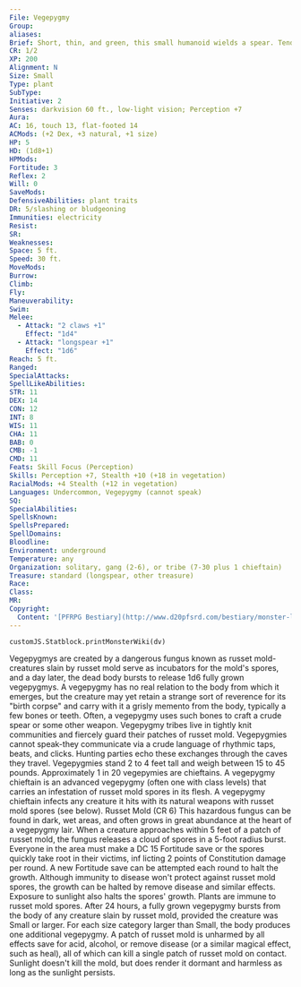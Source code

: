 ```yaml
---
File: Vegepygmy
Group: 
aliases: 
Brief: Short, thin, and green, this small humanoid wields a spear. Tendrils of fungus dangle from its arms, midsection, and legs.
CR: 1/2
XP: 200
Alignment: N
Size: Small
Type: plant
SubType: 
Initiative: 2
Senses: darkvision 60 ft., low-light vision; Perception +7
Aura: 
AC: 16, touch 13, flat-footed 14
ACMods: (+2 Dex, +3 natural, +1 size)
HP: 5
HD: (1d8+1)
HPMods: 
Fortitude: 3
Reflex: 2
Will: 0
SaveMods: 
DefensiveAbilities: plant traits
DR: 5/slashing or bludgeoning
Immunities: electricity
Resist: 
SR: 
Weaknesses: 
Space: 5 ft.
Speed: 30 ft.
MoveMods: 
Burrow: 
Climb: 
Fly: 
Maneuverability: 
Swim: 
Melee: 
  - Attack: "2 claws +1"
    Effect: "1d4"
  - Attack: "longspear +1"
    Effect: "1d6"
Reach: 5 ft.
Ranged: 
SpecialAttacks: 
SpellLikeAbilities: 
STR: 11
DEX: 14
CON: 12
INT: 8
WIS: 11
CHA: 11
BAB: 0
CMB: -1
CMD: 11
Feats: Skill Focus (Perception)
Skills: Perception +7, Stealth +10 (+18 in vegetation)
RacialMods: +4 Stealth (+12 in vegetation)
Languages: Undercommon, Vegepygmy (cannot speak)
SQ: 
SpecialAbilities: 
SpellsKnown: 
SpellsPrepared: 
SpellDomains: 
Bloodline: 
Environment: underground
Temperature: any
Organization: solitary, gang (2-6), or tribe (7-30 plus 1 chieftain)
Treasure: standard (longspear, other treasure)
Race: 
Class: 
MR: 
Copyright:
  Content: '[PFRPG Bestiary](http://www.d20pfsrd.com/bestiary/monster-listings/plants/vegepygmy)'
---
```

```dataviewjs
customJS.Statblock.printMonsterWiki(dv)
```
Vegepygmys are created by a dangerous fungus known as russet mold- creatures slain by russet mold serve as incubators for the mold's spores, and a day later, the dead body bursts to release 1d6 fully grown vegepygmys. A vegepygmy has no real relation to the body from which it emerges, but the creature may yet retain a strange sort of reverence for its "birth corpse" and carry with it a grisly memento from the body, typically a few bones or teeth. Often, a vegepygmy uses such bones to craft a crude spear or some other weapon. Vegepygmy tribes live in tightly knit communities and fiercely guard their patches of russet mold. Vegepygmies cannot speak-they communicate via a crude language of rhythmic taps, beats, and clicks. Hunting parties echo these exchanges through the caves they travel. Vegepygmies stand 2 to 4 feet tall and weigh between 15 to 45 pounds. Approximately 1 in 20 vegepymies are chieftains. A vegepygmy chieftain is an advanced vegepygmy (often one with class levels) that carries an infestation of russet mold spores in its flesh. A vegepygmy chieftain infects any creature it hits with its natural weapons with russet mold spores (see below). Russet Mold (CR 6) This hazardous fungus can be found in dark, wet areas, and often grows in great abundance at the heart of a vegepygmy lair. When a creature approaches within 5 feet of a patch of russet mold, the fungus releases a cloud of spores in a 5-foot radius burst. Everyone in the area must make a DC 15 Fortitude save or the spores quickly take root in their victims, inf licting 2 points of Constitution damage per round. A new Fortitude save can be attempted each round to halt the growth. Although immunity to disease won't protect against russet mold spores, the growth can be halted by remove disease and similar effects. Exposure to sunlight also halts the spores' growth. Plants are immune to russet mold spores. After 24 hours, a fully grown vegepygmy bursts from the body of any creature slain by russet mold, provided the creature was Small or larger. For each size category larger than Small, the body produces one additional vegepygmy. A patch of russet mold is unharmed by all effects save for acid, alcohol, or remove disease (or a similar magical effect, such as heal), all of which can kill a single patch of russet mold on contact. Sunlight doesn't kill the mold, but does render it dormant and harmless as long as the sunlight persists.
